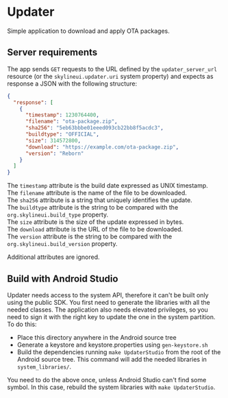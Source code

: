 Updater
=======
Simple application to download and apply OTA packages.


Server requirements
-------------------
The app sends `GET` requests to the URL defined by the `updater_server_url`
resource (or the `skylineui.updater.uri` system property) and expects as response
a JSON with the following structure:
```json
{
  "response": [
    {
      "timestamp": 1230764400,
      "filename": "ota-package.zip",
      "sha256": "5eb63bbbe01eeed093cb22bb8f5acdc3",
      "buildtype": "OFFICIAL",
      "size": 314572800,
      "download": "https://example.com/ota-package.zip",
      "version": "Reborn"
    }
  ]
}
```

The `timestamp` attribute is the build date expressed as UNIX timestamp.  
The `filename` attribute is the name of the file to be downloaded.  
The `sha256` attribute is a string that uniquely identifies the update.  
The `buildtype` attribute is the string to be compared with the `org.skylineui.build_type` property.  
The `size` attribute is the size of the update expressed in bytes.  
The `download` attribute is the URL of the file to be downloaded.  
The `version` attribute is the string to be compared with the `org.skylineui.build_version` property.  

Additional attributes are ignored.


Build with Android Studio
-------------------------
Updater needs access to the system API, therefore it can't be built only using
the public SDK. You first need to generate the libraries with all the needed
classes. The application also needs elevated privileges, so you need to sign
it with the right key to update the one in the system partition. To do this:

 - Place this directory anywhere in the Android source tree
 - Generate a keystore and keystore.properties using `gen-keystore.sh`
 - Build the dependencies running `make UpdaterStudio` from the root of the
   Android source tree. This command will add the needed libraries in
   `system_libraries/`.

You need to do the above once, unless Android Studio can't find some symbol.
In this case, rebuild the system libraries with `make UpdaterStudio`.
